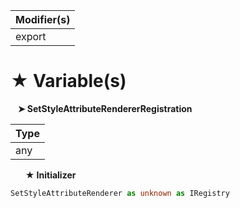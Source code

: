 | Modifier(s)                            |
|----------------------------------------|
| export |

# &#9733; Variable(s)

&nbsp;&nbsp; **&#10148; SetStyleAttributeRendererRegistration**

| Type                        |
|-----------------------------|
| any |

&nbsp;&nbsp;&nbsp;&nbsp;&nbsp; **&#9733; Initializer**

```ts
SetStyleAttributeRenderer as unknown as IRegistry
```